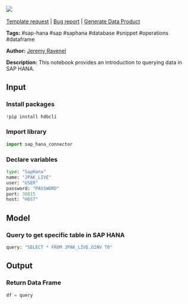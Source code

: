 <a href="https://app.naas.ai/user-redirect/naas/downloader?url=https://raw.githubusercontent.com/jupyter-naas/awesome-notebooks/master/SAP-HANA/SAP-HANA_Query_data.ipynb" target="_parent"><img src="https://naasai-public.s3.eu-west-3.amazonaws.com/open_in_naas.svg"/></a><br><br><a href="https://github.com/jupyter-naas/awesome-notebooks/issues/new?assignees=&labels=&template=template-request.md&title=Tool+-+Action+of+the+notebook+">Template request</a> | <a href="https://github.com/jupyter-naas/awesome-notebooks/issues/new?assignees=&labels=bug&template=bug_report.md&title=SAP-HANA+-+Query+data:+Error+short+description">Bug report</a> | <a href="https://app.naas.ai/user-redirect/naas/downloader?url=https://raw.githubusercontent.com/jupyter-naas/awesome-notebooks/master/Naas/Naas_Start_data_product.ipynb" target="_parent">Generate Data Product</a>

**Tags:** #sap-hana #sap #saphana #database #snippet #operations #dataframe

**Author:** [Jeremy Ravenel](https://www.linkedin.com/in/ACoAAAJHE7sB5OxuKHuzguZ9L6lfDHqw--cdnJg/)

**Description:** This notebook provides an introduction to querying data in SAP HANA.

## Input

### Install packages


```python
!pip install hdbcli
```

### Import library


```python
import sap_hana_connector
```

### Declare variables


```python
type: "SapHana"
name: "JPAK_LIVE"
user: "USER"
password: "PASSWORD"
port: 30015
host: "HOST"
```

## Model

### Query to get specific table in SAP HANA


```python
query: "SELECT * FROM JPAK_LIVE.OINV T0"
```

## Output

### Return Data Frame 


```python
df = query
```
